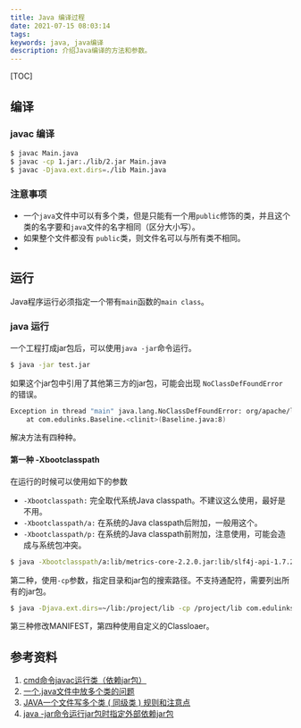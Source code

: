 ```yaml
---
title: Java 编译过程
date: 2021-07-15 08:03:14
tags:
keywords: java, java编译
description: 介绍Java编译的方法和参数。
---
```


[TOC]

## 编译

### javac 编译
```sh
$ javac Main.java
$ javac -cp 1.jar:./lib/2.jar Main.java
$ javac -Djava.ext.dirs=./lib Main.java
```

### 注意事项
* 一个`java`文件中可以有多个类，但是只能有一个用`public`修饰的类，并且这个类的名字要和`java`文件的名字相同（区分大小写）。
* 如果整个文件都没有 `public`类，则文件名可以与所有类不相同。
* 

## 运行
Java程序运行必须指定一个带有`main`函数的`main class`。

### java 运行
一个工程打成jar包后，可以使用`java -jar`命令运行。
```sh
$ java -jar test.jar
```

如果这个jar包中引用了其他第三方的jar包，可能会出现 `NoClassDefFoundError` 的错误。
```sh
Exception in thread "main" java.lang.NoClassDefFoundError: org/apache/log4j/Logger
	at com.edulinks.Baseline.<clinit>(Baseline.java:8)
```

解决方法有四种种。

#### 第一种 -Xbootclasspath
在运行的时候可以使用如下的参数
* `-Xbootclasspath:` 完全取代系统Java classpath。不建议这么使用，最好是不用。
* `-Xbootclasspath/a:` 在系统的Java classpath后附加，一般用这个。
* `-Xbootclasspath/p:` 在系统的Java classpath前附加，注意使用，可能会造成与系统包冲突。

```sh
$ java -Xbootclasspath/a:lib/metrics-core-2.2.0.jar:lib/slf4j-api-1.7.2.jar -jar target/learn-metrics-1.0.jar
```

第二种，使用`-cp`参数，指定目录和jar包的搜索路径。不支持通配符，需要列出所有的jar包。
```sh
$ java -Djava.ext.dirs=~/lib:/project/lib -cp /project/lib com.edulinks.Main
```

第三种修改MANIFEST，第四种使用自定义的Classloaer。

## 参考资料
1. [cmd命令javac运行类（依赖jar包）](https://blog.csdn.net/myfmyfmyfmyf/article/details/53179395)
2. [一个.java文件中放多个类的问题](https://www.cnblogs.com/taizhang/p/9001539.html)
3. [JAVA一个文件写多个类 ( 同级类 ) 规则和注意点](https://blog.csdn.net/q5706503/article/details/84349692)
4. [java -jar命令运行jar包时指定外部依赖jar包](https://blog.csdn.net/w47_csdn/article/details/80254459)